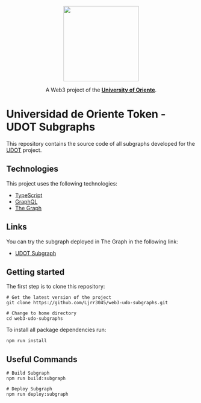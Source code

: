 <div align="center">

<img 
    src="https://i.ibb.co/2v2kq5q/udot-logo.png"
    width="200"
/>

A Web3 project of the [**University of Oriente**](https://x.com/dacemonagas).

</div>

# Universidad de Oriente Token - UDOT Subgraphs

This repository contains the source code of all subgraphs developed for the [UDOT](https://github.com/Ljrr3045/web3-udo-monorepo) project.

## Technologies

This project uses the following technologies:
- [TypeScript](https://www.typescriptlang.org/docs)
- [GraphQL](https://graphql.org/learn/)
- [The Graph](https://thegraph.com/docs/en/)

## Links

You can try the subgraph deployed in The Graph in the following link:
* [UDOT Subgraph](https://api.studio.thegraph.com/query/25982/web3-udo-subgraph/0.0.2)

## Getting started

The first step is to clone this repository:
```
# Get the latest version of the project
git clone https://github.com/Ljrr3045/web3-udo-subgraphs.git

# Change to home directory
cd web3-udo-subgraphs
```

To install all package dependencies run:
```
npm run install
```

## Useful Commands

```
# Build Subgraph
npm run build:subgraph

# Deploy Subgraph
npm run deploy:subgraph
```